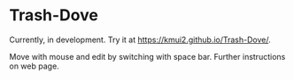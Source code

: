 # Trash-Dove

Currently, in development. Try it at https://kmui2.github.io/Trash-Dove/.

Move with mouse and edit by switching with space bar.
Further instructions on web page.

